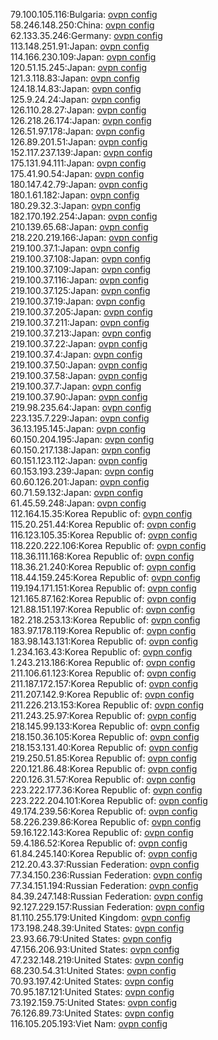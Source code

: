 79.100.105.116:Bulgaria: [ovpn config](vpn/79_100_105_116.ovpn)  
58.246.148.250:China: [ovpn config](vpn/58_246_148_250.ovpn)  
62.133.35.246:Germany: [ovpn config](vpn/62_133_35_246.ovpn)  
113.148.251.91:Japan: [ovpn config](vpn/113_148_251_91.ovpn)  
114.166.230.109:Japan: [ovpn config](vpn/114_166_230_109.ovpn)  
120.51.15.245:Japan: [ovpn config](vpn/120_51_15_245.ovpn)  
121.3.118.83:Japan: [ovpn config](vpn/121_3_118_83.ovpn)  
124.18.14.83:Japan: [ovpn config](vpn/124_18_14_83.ovpn)  
125.9.24.24:Japan: [ovpn config](vpn/125_9_24_24.ovpn)  
126.110.28.27:Japan: [ovpn config](vpn/126_110_28_27.ovpn)  
126.218.26.174:Japan: [ovpn config](vpn/126_218_26_174.ovpn)  
126.51.97.178:Japan: [ovpn config](vpn/126_51_97_178.ovpn)  
126.89.201.51:Japan: [ovpn config](vpn/126_89_201_51.ovpn)  
152.117.237.139:Japan: [ovpn config](vpn/152_117_237_139.ovpn)  
175.131.94.111:Japan: [ovpn config](vpn/175_131_94_111.ovpn)  
175.41.90.54:Japan: [ovpn config](vpn/175_41_90_54.ovpn)  
180.147.42.79:Japan: [ovpn config](vpn/180_147_42_79.ovpn)  
180.1.61.182:Japan: [ovpn config](vpn/180_1_61_182.ovpn)  
180.29.32.3:Japan: [ovpn config](vpn/180_29_32_3.ovpn)  
182.170.192.254:Japan: [ovpn config](vpn/182_170_192_254.ovpn)  
210.139.65.68:Japan: [ovpn config](vpn/210_139_65_68.ovpn)  
218.220.219.166:Japan: [ovpn config](vpn/218_220_219_166.ovpn)  
219.100.37.1:Japan: [ovpn config](vpn/219_100_37_1.ovpn)  
219.100.37.108:Japan: [ovpn config](vpn/219_100_37_108.ovpn)  
219.100.37.109:Japan: [ovpn config](vpn/219_100_37_109.ovpn)  
219.100.37.116:Japan: [ovpn config](vpn/219_100_37_116.ovpn)  
219.100.37.125:Japan: [ovpn config](vpn/219_100_37_125.ovpn)  
219.100.37.19:Japan: [ovpn config](vpn/219_100_37_19.ovpn)  
219.100.37.205:Japan: [ovpn config](vpn/219_100_37_205.ovpn)  
219.100.37.211:Japan: [ovpn config](vpn/219_100_37_211.ovpn)  
219.100.37.213:Japan: [ovpn config](vpn/219_100_37_213.ovpn)  
219.100.37.22:Japan: [ovpn config](vpn/219_100_37_22.ovpn)  
219.100.37.4:Japan: [ovpn config](vpn/219_100_37_4.ovpn)  
219.100.37.50:Japan: [ovpn config](vpn/219_100_37_50.ovpn)  
219.100.37.58:Japan: [ovpn config](vpn/219_100_37_58.ovpn)  
219.100.37.7:Japan: [ovpn config](vpn/219_100_37_7.ovpn)  
219.100.37.90:Japan: [ovpn config](vpn/219_100_37_90.ovpn)  
219.98.235.64:Japan: [ovpn config](vpn/219_98_235_64.ovpn)  
223.135.7.229:Japan: [ovpn config](vpn/223_135_7_229.ovpn)  
36.13.195.145:Japan: [ovpn config](vpn/36_13_195_145.ovpn)  
60.150.204.195:Japan: [ovpn config](vpn/60_150_204_195.ovpn)  
60.150.217.138:Japan: [ovpn config](vpn/60_150_217_138.ovpn)  
60.151.123.112:Japan: [ovpn config](vpn/60_151_123_112.ovpn)  
60.153.193.239:Japan: [ovpn config](vpn/60_153_193_239.ovpn)  
60.60.126.201:Japan: [ovpn config](vpn/60_60_126_201.ovpn)  
60.71.59.132:Japan: [ovpn config](vpn/60_71_59_132.ovpn)  
61.45.59.248:Japan: [ovpn config](vpn/61_45_59_248.ovpn)  
112.164.15.35:Korea Republic of: [ovpn config](vpn/112_164_15_35.ovpn)  
115.20.251.44:Korea Republic of: [ovpn config](vpn/115_20_251_44.ovpn)  
116.123.105.35:Korea Republic of: [ovpn config](vpn/116_123_105_35.ovpn)  
118.220.222.106:Korea Republic of: [ovpn config](vpn/118_220_222_106.ovpn)  
118.36.111.168:Korea Republic of: [ovpn config](vpn/118_36_111_168.ovpn)  
118.36.21.240:Korea Republic of: [ovpn config](vpn/118_36_21_240.ovpn)  
118.44.159.245:Korea Republic of: [ovpn config](vpn/118_44_159_245.ovpn)  
119.194.171.151:Korea Republic of: [ovpn config](vpn/119_194_171_151.ovpn)  
121.165.87.162:Korea Republic of: [ovpn config](vpn/121_165_87_162.ovpn)  
121.88.151.197:Korea Republic of: [ovpn config](vpn/121_88_151_197.ovpn)  
182.218.253.13:Korea Republic of: [ovpn config](vpn/182_218_253_13.ovpn)  
183.97.178.119:Korea Republic of: [ovpn config](vpn/183_97_178_119.ovpn)  
183.98.143.131:Korea Republic of: [ovpn config](vpn/183_98_143_131.ovpn)  
1.234.163.43:Korea Republic of: [ovpn config](vpn/1_234_163_43.ovpn)  
1.243.213.186:Korea Republic of: [ovpn config](vpn/1_243_213_186.ovpn)  
211.106.61.123:Korea Republic of: [ovpn config](vpn/211_106_61_123.ovpn)  
211.187.172.157:Korea Republic of: [ovpn config](vpn/211_187_172_157.ovpn)  
211.207.142.9:Korea Republic of: [ovpn config](vpn/211_207_142_9.ovpn)  
211.226.213.153:Korea Republic of: [ovpn config](vpn/211_226_213_153.ovpn)  
211.243.25.97:Korea Republic of: [ovpn config](vpn/211_243_25_97.ovpn)  
218.145.99.133:Korea Republic of: [ovpn config](vpn/218_145_99_133.ovpn)  
218.150.36.105:Korea Republic of: [ovpn config](vpn/218_150_36_105.ovpn)  
218.153.131.40:Korea Republic of: [ovpn config](vpn/218_153_131_40.ovpn)  
219.250.51.85:Korea Republic of: [ovpn config](vpn/219_250_51_85.ovpn)  
220.121.86.48:Korea Republic of: [ovpn config](vpn/220_121_86_48.ovpn)  
220.126.31.57:Korea Republic of: [ovpn config](vpn/220_126_31_57.ovpn)  
223.222.177.36:Korea Republic of: [ovpn config](vpn/223_222_177_36.ovpn)  
223.222.204.101:Korea Republic of: [ovpn config](vpn/223_222_204_101.ovpn)  
49.174.239.56:Korea Republic of: [ovpn config](vpn/49_174_239_56.ovpn)  
58.226.239.86:Korea Republic of: [ovpn config](vpn/58_226_239_86.ovpn)  
59.16.122.143:Korea Republic of: [ovpn config](vpn/59_16_122_143.ovpn)  
59.4.186.52:Korea Republic of: [ovpn config](vpn/59_4_186_52.ovpn)  
61.84.245.140:Korea Republic of: [ovpn config](vpn/61_84_245_140.ovpn)  
212.20.43.37:Russian Federation: [ovpn config](vpn/212_20_43_37.ovpn)  
77.34.150.236:Russian Federation: [ovpn config](vpn/77_34_150_236.ovpn)  
77.34.151.194:Russian Federation: [ovpn config](vpn/77_34_151_194.ovpn)  
84.39.247.148:Russian Federation: [ovpn config](vpn/84_39_247_148.ovpn)  
92.127.229.157:Russian Federation: [ovpn config](vpn/92_127_229_157.ovpn)  
81.110.255.179:United Kingdom: [ovpn config](vpn/81_110_255_179.ovpn)  
173.198.248.39:United States: [ovpn config](vpn/173_198_248_39.ovpn)  
23.93.66.79:United States: [ovpn config](vpn/23_93_66_79.ovpn)  
47.156.206.93:United States: [ovpn config](vpn/47_156_206_93.ovpn)  
47.232.148.219:United States: [ovpn config](vpn/47_232_148_219.ovpn)  
68.230.54.31:United States: [ovpn config](vpn/68_230_54_31.ovpn)  
70.93.197.42:United States: [ovpn config](vpn/70_93_197_42.ovpn)  
70.95.187.121:United States: [ovpn config](vpn/70_95_187_121.ovpn)  
73.192.159.75:United States: [ovpn config](vpn/73_192_159_75.ovpn)  
76.126.89.73:United States: [ovpn config](vpn/76_126_89_73.ovpn)  
116.105.205.193:Viet Nam: [ovpn config](vpn/116_105_205_193.ovpn)  

